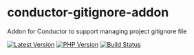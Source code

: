 # conductor-gitignore-addon
Addon for Conductor to support managing project gitignore file

[![Latest Version](https://img.shields.io/packagist/v/shineunited/conductor-gitignore-addon?label=latest)](https://packagist.org/packages/shineunited/conductor-gitignore-addon/)
[![PHP Version](https://img.shields.io/packagist/dependency-v/shineunited/conductor-gitignore-addon/php?label=php)](https://www.php.net/releases/index.php)
[![Build Status](https://img.shields.io/github/workflow/status/shineunited/conductor-gitignore-addon/Build?label=build)](https://github.com/shineunited/conductor-gitignore-addon/actions/workflows/build.yml)
